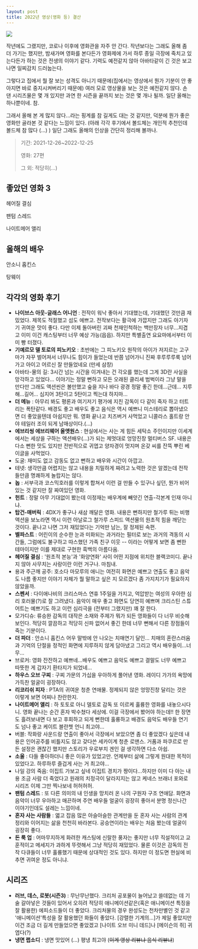 ```yaml
---
layout: post
title: 2022년 영상(영화 등) 결산
---
```


[![](https://cojette.files.wordpress.com/2022/12/image-2.png?w=689)](https://cojette.files.wordpress.com/2022/12/image-2.png)

작년에도 그랬지만, 코로나 이후에 영화관을 자주 안 간다. 작년보다는 그래도 올해 좀 더 가기는 했지만, 밤새가며 영화를 본다든가 영화제에 가서 하루 종일 극장에 죽치고 있는다든가 하는 것은 전생의 이야기 같다. 기력도 예전같지 않아 아바타같이 긴 것은 보고 나면 일찌감치 드러눕는다.

그렇다고 집에서 뭘 잘 보는 성격도 아니기 때문에(집에서는 영상에서 뭔가 기분이 안 좋아지면 바로 중지시켜버리기 때문에) 여러 모로 영상물을 보는 것은 예전같지 않다. 손 댄 시리즈물은 몇 개 있지만 과연 한 시즌을 끝까지 보는 것은 몇 개나 될까. 일단 올해는 하나뿐이네. 참.

그래서 올해 본 게 많지 않다...라는 핑계를 참 길게도 대는 것 같지만, 덕분에 뭔가 좋은 영화만 골라본 것 같다는 느낌이 있다. (아래 각각 후기에서 볼드체는 개인적 추천인데 볼드체 참 많다 (...) ) 일단 그래도 올해의 인상을 간단히 정리해 볼까나.

> 기간: 2021-12-26~2022-12-25
> 
> 영화: 27편
> 
> 그 외: 적당히(...)

좋았던 영화 3
--------
헤어질 결심

팬텀 스레드

나이트메어 앨리

올해의 배우
------
안소니 홉킨스

탕웨이

각각의 영화 후기
---------

-   **나이브스 아웃-글래스 어니언** : 전작이 워낙 좋아서 기대했는데, 기대했던 것만큼 재밌었다. 제목도 적절했고 섬도 에쁘고. 전작보다는 활극에 가깝지만 그래도 아기자기 귀여운 맛이 좋다. 다만 이제 돌아버린 괴짜 천재인척하는 백만장자 너무...지겹고 이미 이건 캐스팅부터 너무 예상 가능(읍읍). 하지만 특별출연 요요마에서부터 이미 빵 터졌다.
-   **기예르모 델 토로의 피노키오** : 초반에는 그 피노키오 원작의 아이가 저지르는 고구마가 자꾸 벌어져서 너무나도 힘이가 들었는데 반쯤 넘어가니 진짜 후루루루룩 넘어가고 아이고 어르신 잘 만들었네요 (만세 삼창)
-   아바타-물의 길: 3시간 넘는 시간을 이겨내는 건 각오를 했는데 그게 3D란 사실을 망각하고 있었다... 이야기는 정말 뻔하고 모든 오래된 클리셰 범벅이라 그냥 말을 만다만 그래도 액션씬은 볼만했고 숲을 지나 바다 광경 정말 좋긴 한데...근데... 지루해...길어... 심지어 3탄이고 5탄이고 찍는대 하지마...
-  **더 메뉴** : 아무리 봐도 평론과 여기저기 평가에 지친 감독이 다 같이 죽자 하고 터트리는 폭탄같다. 배경도 좋고 배우도 좋고 음식은 역시 예쁘니 미스테리로 뽑아냈으면 더 좋았을텐데 아쉽지만 뭐. 영화 끝나고 치즈버거 사먹었고 니콜라스 홀트랑 안야 테일러 조이 되게 남매상이다.(...)
-   **에브리씽 에브리웨어 올앳원스** : 현실에서는 사는 게 힘든 세탁소 주인이지만 이세계에서는 세상을 구하는 액션배우(...)가 되는 제멋대로 엉망진창 멀티버스 SF. 내용은 다소 뻔한 맛도 있지만 전반적으로 귀엽고 양자경이 멋지며 온갖 씨를 잔뜩 뿌린 베이글을 사먹었다.
-   도굴: 재미도 없고 감동도 없고 뻔하고 배우와 시간이 아깝고.
-   테넷: 생각만큼 어렵지는 않고 내용을 치밀하게 짜려고 노력한 것은 알겠는데 전작들만큼 명쾌하게 놀랍지는 않다.
-   **놉** : 서부극과 코스믹호러를 이렇게 합쳐서 이런 걸 만들 수 있구나 싶던, 뭔가 비어있는 것 같지만 잘 짜여있던 영화.
-   **헌트** : 정말 아무 기대없이 봤는데 이정재는 배우계에 빼앗긴 연출-각본계 인재 아니냐.
-   **탑건-매버릭** : 4DX가 좋구나 새삼 깨달은 영화. 내용은 뻔하지만 철가루 튀는 비행 액션을 보노라면 역시 이런 아날로그 철가루 스피드 액션물의 원초적 힘을 깨닫는 것이다. 끝나고 나면 그저 재밌었다는 기억만 남는, 잘 정제된 속편.
-   **벨파스트** : 어린이의 순수한 눈과 미화되는 과거라는 필터로 보는 과거의 격동의 시간들, 그럼에도 불구하고 따스했던 가족 친구 이웃 -- 이라는 어떻게 보면 좀 뻔한 테마이지만 이를 제대로 구현한 흑백의 아름다움.
-   **헤어질 결심** : '원초적 본능'과 '화양연화' 사이 어떤 지점에 위치한 블랙코미디. 끝나지 않아 사무치는 사랑이란 이런 거구나. 마침내.
-   용과 주근깨 공주: 호소다 마모루의 애니는 여전히 화면은 예쁘고 연출도 좋고 음악도 나름 좋지만 이야기 자체가 뭘 말하고 싶은 지 모르겠다 좀 가지치기가 필요하지 않았을까.
-   **스펜서** : 다이애나비의 크리스마스 연휴 1주일을 가지고, 억압받는 여성의 우아한 심리 호러물(?)로 잘 그려냈다. 음악이 매우 좋고 화면도 당연히 예쁘며 크리스틴 스튜어트는 예쁘기도 하고 이런 심리극을 (전부터 그랬지만) 꽤 잘 한다.
-   모가디슈: 류승완 감독의 대작은 소재와 주제가 뭐가 되든 영화들이 다 너무 비슷해 보인다. 적당히 깔끔하고 적당히 신파 없어서 좋긴 한데 너무 뻔해서 다른 장점들이 죽는 기분이다.
-   **더 파더** : 안소니 홉킨스 어우 말밖에 안 나오는 치매연기 달인... 치매의 혼란스러움과 기억의 단절을 정적인 화면에 지루하지 않게 담아냈고 그리고 역시 배우들이...너무...
-   브로커: 영화 잔잔하고 예쁘네...배우도 예쁘고 음악도 예쁘고 결말도 너무 예쁘고 따뜻한 게 갑자기 환타지가 되었네...
-   **하우스 오브 구찌** : 구찌 가문의 가십을 우아하게 풀어낸 영화. 레이디 가가의 욕망에 가득찬 얼굴이 굉장하다.
-   **리코리쉬 피자** : PTA의 귀여운 청춘 연애물. 정제되지 않은 엉망진창 달리는 것은 이렇게 보면 어찌나 찬란한지.
-   **나이트메어 앨리** : 하 토토로 아니 델토로 감독 또 이르케 훌륭한 영화를 내놓으시다니. 영화 끝나는 순간 혼자 박수쳤다 세상에. 이걸 극장에서 봤어야 하는데!! 한 장면도 흘려보내면 다 보고 후회하고 되게 뻔한데 훌륭하고 배경도 음악도 배우들 연기도 넘나 좋고 케이트 블란쳇 언니 최고야...
-   버블: 작화랑 사운드랑 연출이 좋아서 극장에서 보았으면 좀 더 좋았겠다 싶은데 내용은 인어공주를 비틀지도 않고 갖다쓴 세카이계 청춘 로맨스. 거품과 파쿠르로 만든 설정은 괜찮긴 했지만 스토리가 우로부치 겐인 걸 생각하면 다소 아쉽.
-   **소울** : 다들 좋아하더니 좋은 이유가 있었고만. 언제부터 삶에 그렇게 원대한 목적이 있었다고. 하루하루 즐겁게 사는 거 최고야...
-   나일 강의 죽음: 이집트 가보고 싶네 이집트 경치가 짱이다...하지만 이미 다 아는 내용 조금 사람 더 죽었다고 원래의 치정극이 달라지지는 않고 케네스 브래너 포와로 시리즈 이제 그만 찍나보네 허허허허.
-   **팬텀 스레드** : 또 다른 의미의 내 인생을 망치러 온 나의 구원자 구조 연애담. 화면과 음악이 너무 우아하고 매끈하며 주연 배우들 얼굴이 굉장히 좋아서 분명 정신나간 이야기인데도 설레는 느낌이네.
-   **혼자 사는 사람들** : 엷고 잡음 많은 아슬아슬한 관계만을 둔 혼자 사는 사람의 관계 정리와 이어지는 삶을 천천히 바라본다. 공승연이라는 배우는 처음 봤는데 얼굴이 굉장히 좋다.
-   **돈 룩 업** : 어마무지하게 화려한 캐스팅에 신랄한 풍자는 좋지만 너무 직설적이고 교훈적이고 메세지가 과하게 뚜렷해서 그냥 적당히 재밌었다. 물론 이것은 감독의 전작 다큐들이 너무 훌륭했기 때문에 상대적인 것도 있다. 하지만 이 정도면 현실에 비추면 귀여운 정도 아니냐.

시리즈
---

-   **러브, 데스, 로봇(시즌3)** : 무난무난했다. 크리처 공포물이 늘어났고 쓸데없는 데 기술 갈아넣은 것들이 있어서 오히려 적당히 애니메이션같은(혹은 애니메이션 특징을 잘 활용한) 에피소드들이 더 좋았다. 크리처물의 경우 완성도는 천차만별인 것 같고 '애니메이션'특성을 잘 활용했던 화들이 좋았다. [강렬한 기계의...]가 제일 좋았지만 이건 조금 더 길게 만들었으면 좋았겠고 [나이트 오브 미니 데드]나 [메이슨의 쥐] 귀엽다(?)
-   **냉면 랩소디** : 냉면 맛있어 (...) 평냉 최고야 (~~이게 영상 리뷰냐 음식 리뷰냐~~)
